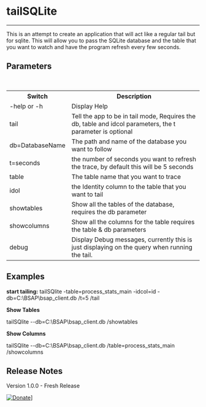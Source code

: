 # tailSQLite
***

This is an attempt to create an application that will act like a regular tail but for sqlite. This will allow you to pass the SQLite database and the table that you want to watch and have the program refresh every few seconds.

## Parameters
<br/>
<table>
<tr>
<th>Switch</th>
<th>Description</th>
</tr>
<tr>
<td>-help or -h</td>
<td>Display Help</td>
</tr>
<tr>
<td>tail</td>
<td>Tell the app to be in tail mode, Requires the db, table and idcol parameters, the t parameter is optional </td>
</tr>
<tr>
<td>db=DatabaseName</td>
<td>The path and name of the database you want to follow</td>
</tr>
<tr>
<td>t=seconds</td>
<td>the number of seconds you want to refresh the trace, by default this will be 5 seconds</td>
</tr>
<tr>
<td>table</td>
<td>The table name that you want to trace</td>
</tr>
<tr>
<td>idol</td>
<td>the Identity column to the table that you want to tail</td>
</tr>
<tr>
<td>showtables</td>
<td>Show all the tables of the database, requires the db parameter</td>
</tr>
<tr>
<td>showcolumns</td>
<td>Show all the columns for the table requires the table & db parameters</td>
</tr>
<tr>
<td>debug</td>
<td>Display Debug messages, currently this is just displaying on the query when running the tail.</td>
</tr>
</table>

## Examples

**start tailing:**
tailSQlite -table=process_stats_main -idcol=id -db=C:\BSAP\bsap_client.db /t=5 /tail

**Show Tables**

tailSQlite --db=C:\BSAP\bsap_client.db /showtables

**Show Columns**

tailSQlite --db=C:\BSAP\bsap_client.db /table=process_stats_main /showcolumns


## Release Notes

Version 1.0.0 - Fresh Release

[![Donate](https://www.paypalobjects.com/en_US/i/btn/btn_donateCC_LG.gif)](https://www.paypal.com/cgi-bin/webscr?cmd=_s-xclick&hosted_button_id=JSW8XEMQVH4BE)]

